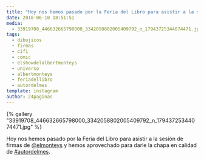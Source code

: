 ```yaml
---
title: "Hoy nos hemos pasado por la Feria del Libro para asistir a la sesión de firmas de @elmonteys y hemos aprovechado para darle la chapa en calidad de #autordelmes"
date: 2018-06-10 18:51:51
media: 
  - 33919708_446632665798000_3342058802005409792_n_17943725344074471.jpg
tags: 
  - dibujicos
  - firmas
  - cifi
  - comic
  - elshowdelalbertmonteys
  - universo
  - albertmonteys
  - feriadellibro
  - autordelmes
template: instagram
author: 24paginas
---
```


{% gallery "33919708_446632665798000_3342058802005409792_n_17943725344074471.jpg" %}

Hoy nos hemos pasado por la Feria del Libro para asistir a la sesión de firmas de [@elmonteys](https://instagram.com/elmonteys) y hemos aprovechado para darle la chapa en calidad de [#autordelmes](/tags/autordelmes).
